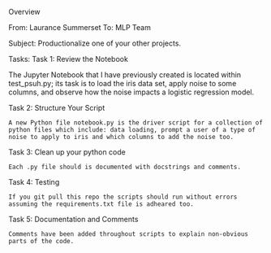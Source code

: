 Overview

From:  Laurance Summerset
To: MLP Team

Subject:  Productionalize one of your other projects. 

Tasks:
Task 1: Review the Notebook

   The Jupyter Notebook that I have previously created is located within test_psuh.py; its task is to load the iris data set, apply noise to some columns, and observe how the noise impacts a logistic regression model.

Task 2: Structure Your Script

    A new Python file notebook.py is the driver script for a collection of python files which include: data loading, prompt a user of a type of noise to apply to iris and which columns to add the noise too.

Task 3: Clean up your python code

    Each .py file should is documented with docstrings and comments.  

Task 4: Testing

    If you git pull this repo the scripts should run without errors assuming the requirements.txt file is adheared too.  

Task 5: Documentation and Comments

    Comments have been added throughout scripts to explain non-obvious parts of the code.


